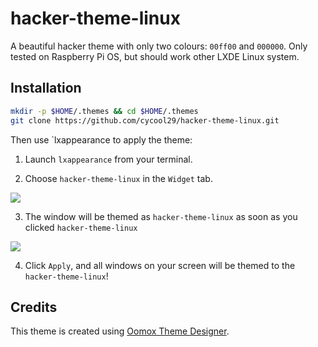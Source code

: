 # hacker-theme-linux

A beautiful hacker theme with only two colours: `00ff00` and `000000`.
Only tested on Raspberry Pi OS, but should work other LXDE Linux system.



## Installation

```bash
mkdir -p $HOME/.themes && cd $HOME/.themes
git clone https://github.com/cycool29/hacker-theme-linux.git
```
Then use `lxappearance to apply the theme:

1. Launch `lxappearance` from your terminal.

2. Choose `hacker-theme-linux` in the `Widget` tab.

![](https://i.imgur.com/q8VscnD.png)

3. The window will be themed as `hacker-theme-linux` as soon as you clicked `hacker-theme-linux`

![](https://i.imgur.com/XZEdCoC.png)

4. Click `Apply`, and all windows on your screen will be themed to the `hacker-theme-linux`!


## Credits

This theme is created using [Oomox Theme Designer](https://github.com/themix-project/oomox).
